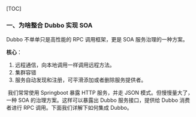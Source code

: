 [TOC]

### 一、为啥整合 Dubbo 实现 SOA

Dubbo 不单单只是高性能的 RPC 调用框架，更是 SOA 服务治理的一种方案。

**核心**：

1. 远程通信，向本地调用一样调用远程方法。
2. 集群容错
3. 服务自动发现和注册，可平滑添加或者删除服务提供者。

 

​	我们常常使用 Springboot 暴露 HTTP 服务，并走 JSON 模式。但慢慢量大了，一种 SOA 的治理方案。这样可以暴露出 Dubbo 服务接口，提供给 Dubbo 消费者进行 RPC 调用。下面我们详解下如何集成 Dubbo。